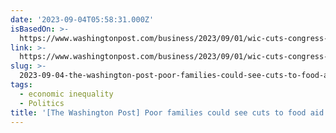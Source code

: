 ```yaml
---
date: '2023-09-04T05:58:31.000Z'
isBasedOn: >-
  https://www.washingtonpost.com/business/2023/09/01/wic-cuts-congress-budget-shutdown
link: >-
  https://www.washingtonpost.com/business/2023/09/01/wic-cuts-congress-budget-shutdown
slug: >-
  2023-09-04-the-washington-post-poor-families-could-see-cuts-to-food-aid-as-congress
tags:
  - economic inequality
  - Politics
title: '[The Washington Post] Poor families could see cuts to food aid as Congress '
---
```


